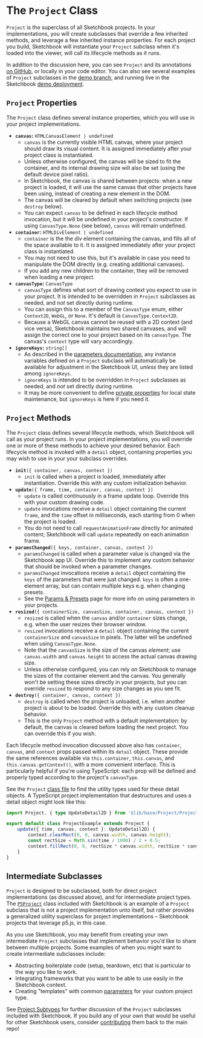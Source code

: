 # The `Project` Class

`Project` is the superclass of all Sketchbook projects. In your implementations, you will create subclasses that override a few inherited methods, and leverage a few inherited instance properties. For each project you build, Sketchbook will instantiate your `Project` subclass when it's loaded into the viewer, will call its lifecycle methods as it runs.

In addition to the discussion here, you can see `Project` and its annotations [on GitHub](https://github.com/flatpickles/sketchbook/blob/main/src/lib/base/Project/Project.ts), or locally in your code editor. You can also see several examples of `Project` subclasses in the [demo branch](https://github.com/flatpickles/sketchbook/tree/demo/src/art/), and running live in the Sketchbook [demo deployment](https://demo.skbk.cc/).

## `Project` Properties

The `Project` class defines several instance properties, which you will use in your project implementations.

-   **`canvas`:** `HTMLCanvasElement | undefined`
    -   `canvas` is the currently visible HTML canvas, where your project should draw its visual content. It is assigned immediately after your project class is instantiated.
    -   Unless otherwise configured, the canvas will be sized to fit the container, and its internal drawing size will also be set (using the default device pixel ratio).
    -   In Sketchbook, the canvas is shared between projects: when a new project is loaded, it will use the same canvas that other projects have been using, instead of creating a new element in the DOM.
    -   The canvas will be cleared by default when switching projects (see `destroy` below).
    -   You can expect `canvas` to be defined in each lifecycle method invocation, but it will be undefined in your project's constructor. If using `CanvasType.None` (see below), `canvas` will remain undefined.
-   **`container`:** `HTMLDivElement | undefined`
    -   `container` is the the div element containing the canvas, and fills all of the space available to it. It is assigned immediately after your project class is instantiated.
    -   You may not need to use this, but it's available in case you need to manipulate the DOM directly (e.g. creating additional canvases).
    -   If you add any new children to the container, they will be removed when loading a new project.
-   **`canvasType`:** `CanvasType`
    -   `canvasType` defines what sort of drawing context you expect to use in your project. It is intended to be overridden in `Project` subclasses as needed, and _not_ set directly during runtime.
    -   You can assign this to a member of the `CanvasType` enum, either `Context2D`, `WebGL`, or `None`. It's default is `CanvasType.Context2D`.
    -   Because a WebGL canvas cannot be reused with a 2D context (and vice versa), Sketchbook maintains two shared canvases, and will assign the correct one to your project based on its `canvasType`. The canvas's `context` type will vary accordingly.
-   **`ignoreKeys`:** `string[]`
    -   As described in the [parameters documentation](params-presets.md), any instance variables defined on a `Project` subclass will automatically be available for adjustment in the Sketchbook UI, _unless_ they are listed among `ignoreKeys`.
    -   `ignoreKeys` is intended to be overridden in `Project` subclasses as needed, and _not_ set directly during runtime.
    -   It may be more convenient to define [private properties](https://developer.mozilla.org/en-US/docs/Web/JavaScript/Reference/Classes/Private_class_fields) for local state maintenance, but `ignoreKeys` is here if you need it.

## `Project` Methods

The `Project` class defines several lifecycle methods, which Sketchbook will call as your project runs. In your project implementations, you will override one or more of these methods to achieve your desired behavior. Each lifecycle method is invoked with a `detail` object, containing properties you may wish to use in your your subclass overrides.

-   **`init`**`({ container, canvas, context })`
    -   `init` is called when a project is loaded, immediately after instantiation. Override this with any custom initialization behavior.
-   **`update`**`({ frame, time, container, canvas, context })`
    -   `update` is called continuously in a frame update loop. Override this with your custom drawing code.
    -   `update` invocations receive a `detail` object containing the current `frame`, and the `time` offset in milliseconds, each starting from 0 when the project is loaded.
    -   You do not need to call `requestAnimationFrame` directly for animated content; Sketchbook will call `update` repeatedly on each animation frame.
-   **`paramsChanged`**`({ keys, container, canvas, context })`
    -   `paramsChanged` is called when a parameter value is changed via the Sketchbook app UI. Override this to implement any custom behavior that should be invoked when a parameter changes.
    -   `paramsChanged` invocations receive a `detail` object containing the `keys` of the parameters that were just changed. `keys` is often a one-element array, but can contain multiple keys e.g. when changing presets.
    -   See the [Params & Presets](params-presets.md) page for more info on using parameters in your projects.
-   **`resized`**`({ containerSize, canvasSize, container, canvas, context })`
    -   `resized` is called when the `canvas` and/or `container` sizes change, e.g. when the user resizes their browser window.
    -   `resized` invocations receive a `detail` object containing the current `containerSize` and `canvasSize` in pixels. The latter will be undefined when using `CanvasType.None`.
    -   Note that the `canvasSize` is the size of the canvas _element_; use `canvas.width` and `canvas.height` to access the actual canvas drawing size.
    -   Unless otherwise configured, you can rely on Sketchbook to manage the sizes of the container element and the canvas. You generally won't be setting these sizes directly in your projects, but you can override `resized` to respond to any size changes as you see fit.
-   **`destroy`**`({ container, canvas, context })`
    -   `destroy` is called when the project is unloaded, i.e. when another project is about to be loaded. Override this with any custom cleanup behavior.
    -   This is the only `Project` method with a default implementation: by default, the canvas is cleared before loading the next project. You can override this if you wish.

Each lifecycle method invocation discussed above also has `container`, `canvas`, and `context` props passed within its `detail` object. These provide the same references available via `this.container`, `this.canvas`, and `this.canvas.getContext()`, with a more convenient interface. This is particularly helpful if you're using TypeScript: each prop will be defined and properly typed according to the project's `canvasType`.

See the `Project` [class file](https://github.com/flatpickles/sketchbook/blob/main/src/lib/base/Project/Project.ts) to find the utility types used for these detail objects. A TypeScript project implementation that destructures and uses a detail object might look like this:

```ts
import Project, { type UpdateDetail2D } from '$lib/base/Project/Project';

export default class ProjectExample extends Project {
    update({ time, canvas, context }: UpdateDetail2D) {
        context.clearRect(0, 0, canvas.width, canvas.height);
        const rectSize = Math.sin(time / 1000) / 2 + 0.5;
        context.fillRect(0, 0, rectSize * canvas.width, rectSize * canvas.height);
    }
}
```

## Intermediate Subclasses

`Project` is designed to be subclassed, both for direct project implementations (as discussed above), and for intermediate project types. The [`P5Project`](https://github.com/flatpickles/sketchbook/blob/main/src/lib/base/Project/P5Project.ts) class included with Sketchbook is an example of a `Project` subclass that is not a project implementation unto itself, but rather provides a generalized utility superclass for project implementations – Sketchbook projects that leverage p5.js, in this case.

As you use Sketchbook, you may benefit from creating your own intermediate `Project` subclasses that implement behavior you'd like to share between multiple projects. Some examples of when you might want to create intermediate subclasses include:

-   Abstracting boilerplate code (setup, teardown, etc) that is particular to the way you like to work.
-   Integrating frameworks that you want to be able to use easily in the Sketchbook context.
-   Creating "templates" with common [parameters](params-presets.md) for your custom project type.

See [Project Subtypes](project-subtypes.md) for further discussion of the `Project` subclasses included with Sketchbook. If you build any of your own that would be useful for other Sketchbook users, consider [contributing](contributing.md) them back to the main repo!
